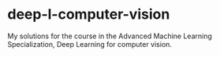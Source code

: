 # deep-l-computer-vision
My solutions for the course in the Advanced Machine Learning Specialization, Deep Learning for computer vision.
